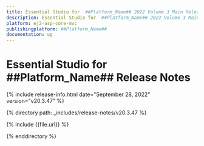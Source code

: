 ```yaml
---
title: Essential Studio for  ##Platform_Name## 2022 Volume 3 Main Release Release Notes  
description: Essential Studio for  ##Platform_Name## 2022 Volume 3 Main Release Release Notes  
platform: ej2-asp-core-mvc
publishingplatform: ##Platform_Name##
documentation: ug
---
```


# Essential Studio for  ##Platform_Name##   Release Notes  

{% include release-info.html date="September 28, 2022"  version="v20.3.47" %} 

{% directory path: _includes/release-notes/v20.3.47 %}

{% include {{file.url}} %}

{% enddirectory %}
